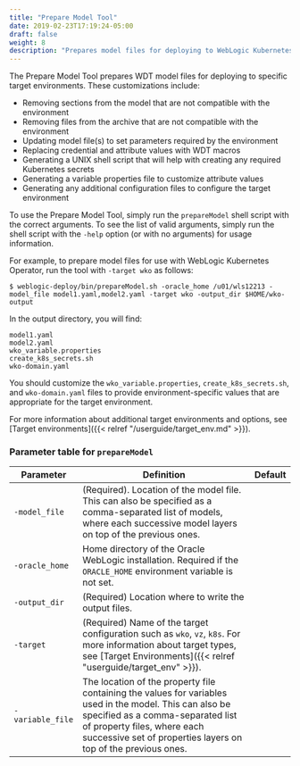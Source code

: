 ```yaml
---
title: "Prepare Model Tool"
date: 2019-02-23T17:19:24-05:00
draft: false
weight: 8
description: "Prepares model files for deploying to WebLogic Kubernetes Operator environment."
---
```



The Prepare Model Tool prepares WDT model files for deploying to specific target environments. These customizations include:
- Removing sections from the model that are not compatible with the environment
- Removing files from the archive that are not compatible with the environment
- Updating model file(s) to set parameters required by the environment
- Replacing credential and attribute values with WDT macros
- Generating a UNIX shell script that will help with creating any required Kubernetes secrets
- Generating a variable properties file to customize attribute values
- Generating any additional configuration files to configure the target environment


To use the Prepare Model Tool, simply run the `prepareModel` shell script with the correct arguments.  To see the list
of valid arguments, simply run the shell script with the `-help` option (or with no arguments) for usage information.

For example, to prepare model files for use with WebLogic Kubernetes Operator, run the tool with `-target wko` as follows:

    $ weblogic-deploy/bin/prepareModel.sh -oracle_home /u01/wls12213 -model_file model1.yaml,model2.yaml -target wko -output_dir $HOME/wko-output

In the output directory, you will find:

```
model1.yaml
model2.yaml
wko_variable.properties
create_k8s_secrets.sh
wko-domain.yaml
```

You should customize the `wko_variable.properties`, `create_k8s_secrets.sh`, and `wko-domain.yaml` files to provide
environment-specific values that are appropriate for the target environment.

For more information about additional target environments and options, see [Target environments]({{< relref "/userguide/target_env.md" >}}).

### Parameter table for `prepareModel`
| Parameter        | Definition                                                                                                                                                                                                                                   | Default |
|------------------|----------------------------------------------------------------------------------------------------------------------------------------------------------------------------------------------------------------------------------------------|---------|
| `-model_file`    | (Required). Location of the model file. This can also be specified as a comma-separated list of models, where each successive model layers on top of the previous ones.                                                                      |         |
| `-oracle_home`   | Home directory of the Oracle WebLogic installation. Required if the `ORACLE_HOME` environment variable is not set.                                                                                                                           |         |
| `-output_dir`    | (Required) Location where to write the output files.                                                                                                                                                                                         |         |
| `-target`        | (Required) Name of the target configuration such as `wko`, `vz`, `k8s`. For more information about target types, see [Target Environments]({{< relref "userguide/target_env" >}}).                                                           |         |
| `-variable_file` | The location of the property file containing the values for variables used in the model. This can also be specified as a comma-separated list of property files, where each successive set of properties layers on top of the previous ones. |         |
